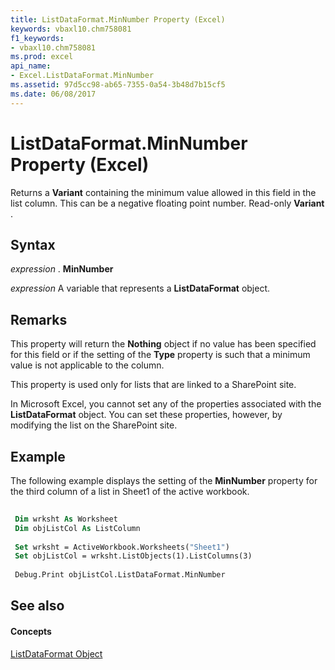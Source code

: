 ```yaml
---
title: ListDataFormat.MinNumber Property (Excel)
keywords: vbaxl10.chm758081
f1_keywords:
- vbaxl10.chm758081
ms.prod: excel
api_name:
- Excel.ListDataFormat.MinNumber
ms.assetid: 97d5cc98-ab65-7355-0a54-3b48d7b15cf5
ms.date: 06/08/2017
---
```



# ListDataFormat.MinNumber Property (Excel)

 Returns a **Variant** containing the minimum value allowed in this field in the list column. This can be a negative floating point number. Read-only **Variant** .


## Syntax

 _expression_ . **MinNumber**

 _expression_ A variable that represents a **ListDataFormat** object.


## Remarks

 This property will return the **Nothing** object if no value has been specified for this field or if the setting of the **Type** property is such that a minimum value is not applicable to the column.

This property is used only for lists that are linked to a SharePoint site.

In Microsoft Excel, you cannot set any of the properties associated with the **ListDataFormat** object. You can set these properties, however, by modifying the list on the SharePoint site.


## Example

The following example displays the setting of the **MinNumber** property for the third column of a list in Sheet1 of the active workbook.


```vb
 
 Dim wrksht As Worksheet 
 Dim objListCol As ListColumn 
 
 Set wrksht = ActiveWorkbook.Worksheets("Sheet1") 
 Set objListCol = wrksht.ListObjects(1).ListColumns(3) 
 
 Debug.Print objListCol.ListDataFormat.MinNumber
```


## See also


#### Concepts


[ListDataFormat Object](listdataformat-object-excel.md)


